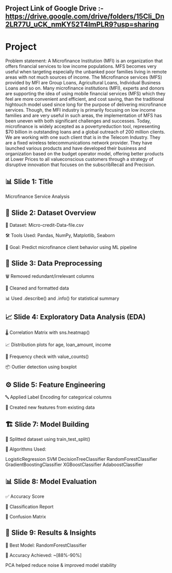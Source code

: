 ## Project Link of Google Drive  :- https://drive.google.com/drive/folders/15CIi_Dn2LR77U_uCK_nmKY52T4ImPLR9?usp=sharing





# Project
Problem statement: A Microfinance Institution (MFI) is an organization that offers financial services to low income populations. MFS becomes very useful when targeting especially the unbanked poor families living in remote areas with not much sources of income. The Microfinance services (MFS) provided by MFI are Group Loans, Agricultural Loans, Individual Business Loans and so on. Many microfinance institutions (MFI), experts and donors are supporting the idea of using mobile financial services (MFS) which they feel are more convenient and efficient, and cost saving, than the traditional hightouch model used since long for the purpose of delivering microfinance services. Though, the MFI industry is primarily focusing on low income families and are very useful in such areas, the implementation of MFS has been uneven with both significant challenges and successes. Today, microfinance is widely accepted as a povertyreduction tool, representing $70 billion in outstanding loans and a global outreach of 200 million clients. We are working with one such client that is in the Telecom Industry. They are a fixed wireless telecommunications network provider. They have launched various products and have developed their business and organization based on the budget operator model, offering better products at Lower Prices to all valueconscious customers through a strategy of disruptive innovation that focuses on the subscribRecall and Precision.







## 📊 Slide 1: Title

Microfinance Service Analysis

## 📁 Slide 2: Dataset Overview
 📄 Dataset: Micro-credit-Data-file.csv

 🛠 Tools Used:  Pandas, NumPy, Matplotlib, Seaborn

 🎯 Goal: Predict microfinance client behavior using ML pipeline


## 🧹 Slide 3: Data Preprocessing

 🗑 Removed redundant/irrelevant columns

🧼 Cleaned and formatted data

📊 Used .describe() and .info() for statistical summary

## 📈 Slide 4: Exploratory Data Analysis (EDA)
🌡 Correlation Matrix with sns.heatmap()

📈 Distribution plots for age, loan_amount, income

🔢 Frequency check with value_counts()

📦 Outlier detection using boxplot

## ⚙️ Slide 5: Feature Engineering

🔤 Applied Label Encoding for categorical columns

🧮 Created new features from existing data


## 🏗 Slide 7: Model Building
🧪 Splitted dataset using train_test_split()

🤖 Algorithms Used:

 LogisticRegression
 SVM
 DecisionTreeClassifier
 RandomForestClassifier
 GradientBoostingClassifier
 XGBoostClassifier
 AdaboostClassifier

## 📊 Slide 8: Model Evaluation
✅ Accuracy Score

🧾 Classification Report

🔁 Confusion Matrix

## 🏁 Slide 9: Results & Insights

🥇 Best Model: RandomForestClassifier

📌 Accuracy Achieved: ~[88%-90%]

 PCA helped reduce noise & improved model stability

